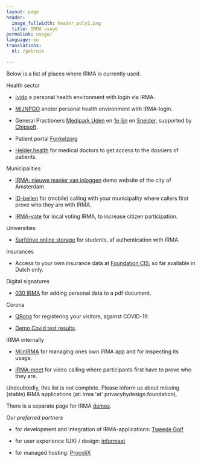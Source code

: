 ```yaml
---
layout: page
header:
  image_fullwidth: header_poly2.png
  title: IRMA usage
permalink: usage/
language: en
translations:
  nl: /gebruik

---
```


Below is a list of places where IRMA is currently used.

Health sector

  * [Ivido](https://platform.ivido.nl/) a personal health environment with
    login via IRMA.

  * [MIJNPGO](https://mijnpgo.org/) anoter personal health environment
    with IRMA-login.

  * General Practioners [Medipark Uden](https://medipark.hix365.nl/)
    en [1e
    lijn](https://1elijn.praktijkinfo.nl/onlinepatientomgeving/) en
    [Snelder](https://mijn.huisartsenpraktijksnelder.nl/), supported
    by [Chipsoft](https://www.chipsoft.nl).

  * Patient portal [Fonkelzorg](https://fonkelzorg.nl/patientenportaal/)

  * [Helder.health](https://helder.health/) for medical doctors to
    get access to the dossiers of patients.

Municipalities

  * [IRMA: nieuwe manier van
    inloggen](https://www.amsterdam.nl/innovatie/digitalisering-technologie/irma-nieuwe-manier-inloggen/) demo website of the city of Amsterdam.

  * [ID-bellen](https://www.idbellen.nl/) for (mobile) calling with your
    municipality where callers first prove who they are with IRMA.

  * [IRMA-vote](https://www.ru.nl/ihub/research/research-projects/irma-vote/)
    for local voting IRMA, to increase citizen participation.

Universities

  * [Surfdrive online
    storage](https://www.surf.nl/en/news/pilot-surfdrive-for-students)
    for students, af authentication with IRMA.

Insurances

  * Access to your own insurance data at [Foundation
    CIS](https://www.stichtingcis.nl/); so far available in Dutch only.

Digital signatures

  * [030 IRMA](https://www.030irma.nl/) for adding personal data to a
    pdf document.

Corona

  * [QRona](https://qrona.info/) for registering your visitors, against
    COVID-19.

  * [Demo Covid test results](https://demo.irma.dev/).

IRMA internally

  * [MijnIRMA](https://privacybydesign.foundation/mijnirma/) for
    managing ones own IRMA app and for inspecting its usage.

  * [IRMA-meet](https://irma-meet.nl/) for video calling where 
    participants first have to prove who they are.

Undoubtedly, this list is not complete. Please inform us about missing
(stable) IRMA applications (at: irma 'at' privacybydesign.foundation).

There is a separate page for IRMA [demos](/demo-en).

Our *preferred partners* 

* for development and integration of IRMA-applications: [Tweede
  Golf](https://tweedegolf.nl/)

* for user experience (UX) / design: [informaat](https://informaat.nl/en)

* for managed hosting: [ProcoliX](https://www.procolix.com/)

